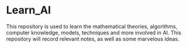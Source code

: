 # Learn_AI
This repository is used to learn the mathematical theories, algorithms, computer knowledge, models, techniques and more involved in AI. This repository will record relevant notes, as well as some marvelous ideas.
